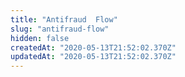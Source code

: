 ```yaml
---
title: "Antifraud  Flow"
slug: "antifraud-flow"
hidden: false
createdAt: "2020-05-13T21:52:02.370Z"
updatedAt: "2020-05-13T21:52:02.370Z"
---
```

